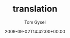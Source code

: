 ---
title: 'translation'
posts: 1
hash: 't1082'
author: 'Tom Gysel'
date: 2009-09-02T14:42:00+00:00
sources:
  - http://forums.tokipona.org/viewtopic.php%3Ft=1082.html
---